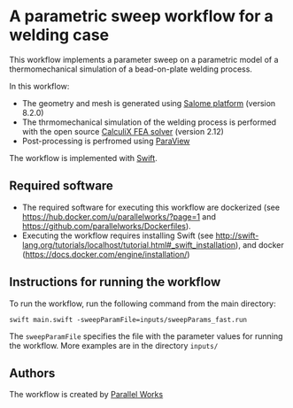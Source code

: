 A parametric sweep workflow for a welding case
==============================================

This workflow implements a parameter sweep on a parametric model of a thermomechanical simulation of a bead-on-plate welding process.

In this workflow:

-   The geometry and mesh is generated using [Salome platform](http://www.salome-platform.org/) (version 8.2.0)
-   The thrmomechanical simulation of the welding process is performed with the open source [CalculiX FEA solver](http://www.dhondt.de/) (version 2.12)
-   Post-processing is perfromed using [ParaView](https://www.paraview.org/)

The workflow is implemented with [Swift](http://swift-lang.org/main/).

Required software
-----------------

-   The required software for executing this workflow are dockerized (see <https://hub.docker.com/u/parallelworks/?page=1> and <https://github.com/parallelworks/Dockerfiles>).
-   Executing the workflow requires installing Swift (see <http://swift-lang.org/tutorials/localhost/tutorial.html#_swift_installation>), and docker (<https://docs.docker.com/engine/installation/>)

Instructions for running the workflow
-------------------------------------

To run the workflow, run the following command from the main directory:

``` example
swift main.swift -sweepParamFile=inputs/sweepParams_fast.run  
```

The `sweepParamFile` specifies the file with the parameter values for running the workflow. More examples are in the directory `inputs/`

Authors
-------

The workflow is created by [Parallel Works](https://www.parallelworks.com/)
